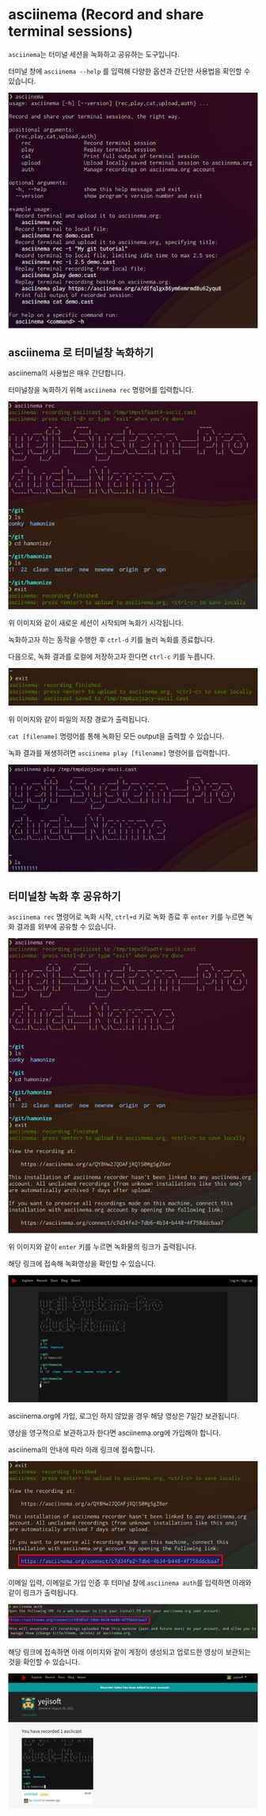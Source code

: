 # asciinema (Record and share terminal sessions)

`asciinema`는 터미널 세션을 녹화하고 공유하는 도구입니다.

터미널 창에 `asciinema --help` 를 입력해 다양한 옵션과 간단한 사용법을 확인할 수 있습니다.

![](<../../.gitbook/assets/image (268).png>)

## asciinema 로 터미널창 녹화하기

asciinema의 사용법은 매우 간단합니다.

터미널창을 녹화하기 위해 `asciinema rec` 명령어를 입력합니다.

![](<../../.gitbook/assets/image (313).png>)

위 이미지와 같이 새로운 세션이 시작되며 녹화가 시각됩니다.

녹화하고자 하는 동작을 수행한 후 `ctrl-d` 키를 눌러 녹화를 종료합니다.

다음으로, 녹화 결과를 로컬에 저장하고자 한다면 `ctrl-c` 키를 누릅니다.

![](<../../.gitbook/assets/image (141).png>)

위 이미지와 같이 파일의 저장 경로가 출력됩니다.

`cat [filename]` 명령어를 통해 녹화된 모든 output을 출력할 수 있습니다.

녹화 결과를 재생하려면 `asciinema play [filename]` 명령어를 입력합니다.

![](<../../.gitbook/assets/image (289).png>)

## 터미널창 녹화 후 공유하기

`asciinema rec` 명령어로 녹화 시작, `ctrl+d` 키로 녹화 종료 후 `enter` 키를 누르면 녹화 결과를 외부에 공유할 수 있습니다.

![](<../../.gitbook/assets/image (127).png>)

위 이미지와 같이 `enter` 키를 누르면 녹화물의 링크가 출력됩니다.

해당 링크에 접속해 녹화영상을 확인할 수 있습니다.

![](<../../.gitbook/assets/image (426).png>)

asciinema.org에 가입, 로그인 하지 않았을 경우 해당 영상은 7일간 보관됩니다.

영상을 영구적으로 보관하고자 한다면 asciinema.org에 가입해야 합니다.

asciinema의 안내에 따라 아래 링크에 접속합니다.

![](<../../.gitbook/assets/image (223).png>)

이메일 입력, 이메일로 가입 인증 후 터미널 창에 `asciinema auth`를 입력하면 아래와 같이 링크가 출력됩니다.

![](<../../.gitbook/assets/image (355).png>)

해당 링크에 접속하면 아래 이미지와 같이 계정이 생성되고 업로드한 영상이 보관되는 것을 확인할 수 있습니다.

![](<../../.gitbook/assets/image (181).png>)
